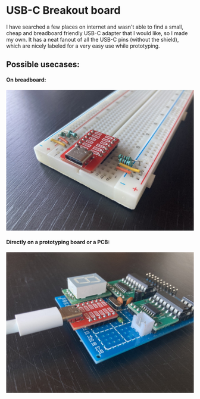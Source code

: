 # USB-C Breakout board

I have searched a few places on internet and wasn't able to find a small, cheap and breadboard friendly USB-C adapter that I would like, so I made my own.
It has a neat fanout of all the USB-C pins (without the shield), which are nicely labeled for a very easy use while prototyping.

## Possible usecases:
#### On breadboard:
![Preview](docs/breakout-breadboard.jpeg "Breadboard use")

#### Directly on a prototyping board or a PCB:
![Preview](docs/breakout-in-use.jpeg "On PCB")
